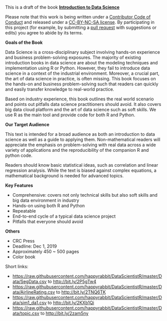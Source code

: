 This is a draft of the book [**Introduction to Data Science**](http://scientistcafe.com/IDS/)

Please note that this work is being written under a [Contributor Code of Conduct](https://github.com/happyrabbit/IntroDataScience/blob/master/CONDUCT.md) and released under a [CC-BY-NC-SA license](https://creativecommons.org/licenses/by-nc-sa/3.0/us/). By participating in this project (for example, by submitting a [pull request](https://github.com/happyrabbit/IntroDataScience/issues) with suggestions or edits) you agree to abide by its terms.


**Goals of the Book**

Data Science is a cross-disciplinary subject involving hands-on experience and business problem-solving exposures. The majority of existing introduction books in data science are about the modeling techniques and implementation using R or Python. However, they fail to introduce data science in a context of the industrial environment. Moreover, a crucial part, the art of data science in practice, is often missing. This book focuses on the hands-on and business problem-solving such that readers can quickly and easily transfer knowledge to real-world practice. 

Based on industry experience, this book outlines the real world scenario and points out pitfalls data science practitioners should avoid. It also covers big data cloud platform and the art of data science such as soft skills. We use R as the main tool and provide code for both R and Python.

**Our Target Audience**

This text is intended for a broad audience as both an introduction to data science as well as a guide to applying them. Non-mathematical readers will appreciate the emphasis on problem-solving with real data across a wide variety of applications and the reproducibility of the companion R and python code.

Readers should know basic statistical ideas, such as correlation and linear regression analysis. While the text is biased against complex equations, a mathematical background is needed for advanced topics.


**Key Features**

- Comprehensive: covers not only technical skills but also soft skills and big data environment in industry
- Hands-on using both R and Python
- Repeatable
- End-to-end cycle of a typical data science project
- Pitfalls that everyone should avoid


**Others**

- CRC Press
- Deadline: Dec 1, 2019
- Approximately 450 ~ 500 pages
- Color book

Short links:

- https://raw.githubusercontent.com/happyrabbit/DataScientistR/master/Data/SegData.csv to http://bit.ly/2P5gTw4
- https://raw.githubusercontent.com/happyrabbit/DataScientistR/master/Data/AirlineRating.csv to http://bit.ly/2TNQ6TK
- https://raw.githubusercontent.com/happyrabbit/DataScientistR/master/Data/sim1_da1.csv to http://bit.ly/2KXb1Qi
- https://raw.githubusercontent.com/happyrabbit/DataScientistR/master/Data/topic.csv to http://bit.ly/2zam5ny
